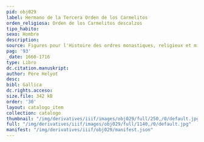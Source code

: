 ```yaml
---
pid: obj029
label: Hermano de la Tercera Orden de los Carmelitos
orden_religiosa: Orden de los Carmelitos descalzos
tipo_habito:
sexo: Hombre
description:
source: Figures pour l'Histoire des ordres monastiques, religieux et militaires
pag: '93'
_date: 1660-1716
type: Libro
dc.citation.manuskript:
author: Père Helyot
desc:
bibl: Gallica
dc.rights.acceso:
size.file: 342 kB
order: '30'
layout: catalogo_item
collection: catalogo
thumbnail: "/img/derivatives/iiif/images/obj029/full/250,/0/default.jpg"
full: "/img/derivatives/iiif/images/obj029/full/1140,/0/default.jpg"
manifest: "/img/derivatives/iiif/obj029/manifest.json"
---
```

